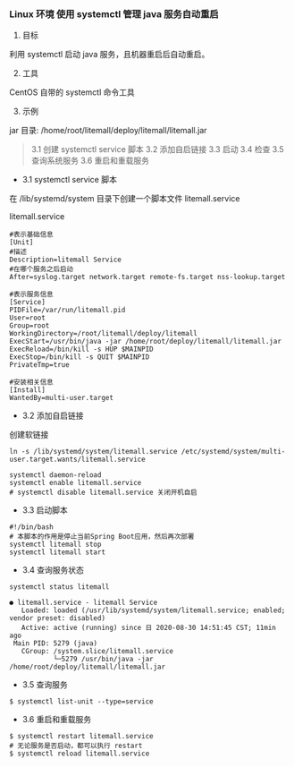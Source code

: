 ### Linux 环境 使用 systemctl 管理 java 服务自动重启

1. 目标 

利用 systemctl 启动 java 服务，且机器重启后自动重启。

2. 工具

CentOS 自带的 systemctl 命令工具

3. 示例

jar 目录: /home/root/litemall/deploy/litemall/litemall.jar

> 3.1 创建 systemctl service 脚本
> 3.2 添加自启链接
> 3.3 启动
> 3.4 检查
> 3.5 查询系统服务
> 3.6 重启和重载服务

- 3.1 systemctl service 脚本

在 /lib/systemd/system 目录下创建一个脚本文件 litemall.service

litemall.service
```shell
#表示基础信息
[Unit]
#描述
Description=litemall Service
#在哪个服务之后启动
After=syslog.target network.target remote-fs.target nss-lookup.target

#表示服务信息
[Service]
PIDFile=/var/run/litemall.pid
User=root
Group=root
WorkingDirectory=/root/litemall/deploy/litemall
ExecStart=/usr/bin/java -jar /home/root/deploy/litemall/litemall.jar
ExecReload=/bin/kill -s HUP $MAINPID
ExecStop=/bin/kill -s QUIT $MAINPID
PrivateTmp=true

#安装相关信息
[Install]
WantedBy=multi-user.target
```

- 3.2 添加自启链接

创建软链接
```shell
ln -s /lib/systemd/system/litemall.service /etc/systemd/system/multi-user.target.wants/litemall.service

systemctl daemon-reload
systemctl enable litemall.service
# systemctl disable litemall.service 关闭开机自启
```

- 3.3 启动脚本

```shell
#!/bin/bash
# 本脚本的作用是停止当前Spring Boot应用，然后再次部署
systemctl litemall stop
systemctl litemall start
```


- 3.4 查询服务状态
```shell
systemctl status litemall

● litemall.service - litemall Service
   Loaded: loaded (/usr/lib/systemd/system/litemall.service; enabled; vendor preset: disabled)
   Active: active (running) since 日 2020-08-30 14:51:45 CST; 11min ago
 Main PID: 5279 (java)
   CGroup: /system.slice/litemall.service
           └─5279 /usr/bin/java -jar /home/root/deploy/litemall/litemall.jar
```

- 3.5 查询服务
```shell
$ systemctl list-unit --type=service
```

- 3.6 重启和重载服务
```shell
$ systemctl restart litemall.service
# 无论服务是否启动，都可以执行 restart
$ systemctl reload litemall.service
```
